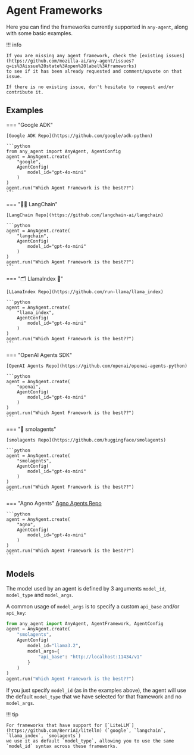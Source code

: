 # Agent Frameworks

Here you can find the frameworks currently supported in `any-agent`, along with some basic examples.

!!! info

    If you are missing any agent framework, check the [existing issues](https://github.com/mozilla-ai/any-agent/issues?q=is%3Aissue%20state%3Aopen%20label%3Aframeworks)
    to see if it has been already requested and comment/upvote on that issue.

    If there is no existing issue, don't hesitate to request and/or contribute it.

## Examples

=== "Google ADK"

    [Google ADK Repo](https://github.com/google/adk-python)

    ```python
    from any_agent import AnyAgent, AgentConfig
    agent = AnyAgent.create(
        "google",
        AgentConfig(
            model_id="gpt-4o-mini"
        )
    )
    agent.run("Which Agent Framework is the best??")
    ```

=== "🦜🔗 LangChain"

    [LangChain Repo](https://github.com/langchain-ai/langchain)

    ```python
    agent = AnyAgent.create(
        "langchain",
        AgentConfig(
            model_id="gpt-4o-mini"
        )
    )
    agent.run("Which Agent Framework is the best??")
    ```

=== "🗂️ LlamaIndex 🦙"

    [LLamaIndex Repo](https://github.com/run-llama/llama_index)

    ```python
    agent = AnyAgent.create(
        "llama_index",
        AgentConfig(
            model_id="gpt-4o-mini"
        )
    )
    agent.run("Which Agent Framework is the best??")
    ```

=== "OpenAI Agents SDK"

    [OpenAI Agents Repo](https://github.com/openai/openai-agents-python)

    ```python
    agent = AnyAgent.create(
        "openai",
        AgentConfig(
            model_id="gpt-4o-mini"
        )
    )
    agent.run("Which Agent Framework is the best??")
    ```

=== "🤗 smolagents"

    [smolagents Repo](https://github.com/huggingface/smolagents)

    ```python
    agent = AnyAgent.create(
        "smolagents",
        AgentConfig(
            model_id="gpt-4o-mini"
        )
    )
    agent.run("Which Agent Framework is the best??")
    ```

=== "Agno Agents"
    [Agno Agents Repo](https://github.com/agno-agi/agno)

    ```python
    agent = AnyAgent.create(
        "agno",
        AgentConfig(
            model_id="gpt-4o-mini"
        )
    )
    agent.run("Which Agent Framework is the best??")
    ```

## Models

The model used by an agent is defined by 3 arguments `model_id`, `model_type` and `model_args`.

A common usage of `model_args` is to specify a custom `api_base` and/or `api_key`:

```python
from any_agent import AnyAgent, AgentFramework, AgentConfig
agent = AnyAgent.create(
    "smolagents",
    AgentConfig(
        model_id="llama3.2",
        model_args={
            "api_base": "http://localhost:11434/v1"
        }
    )
)
agent.run("Which Agent Framework is the best??")
```

If you just specify `model_id` (as in the examples above), the agent will use the default `model_type` that we have selected
for that framework and no `model_args`.


!!! tip

    For frameworks that have support for [`LiteLLM`](https://github.com/BerriAI/litellm) (`google`, `langchain`, `llama_index`, `smolagents`)
    we use it as default `model_type`, allowing you to use the same `model_id` syntax across these frameworks.
